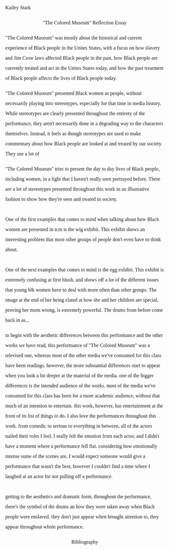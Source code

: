 <!--
connect "The Colored Museum" to one feminist and one performance concept covered in class.
-->
<p style="line-height: 2; font-family: Times New Roman; font-size:16px">Kailey Stark</p>
<p style="text-align: center; line-height: 2; font-family: Times New Roman; font-size:16px">"The Colored Museum" Reflection Essay</p>
<!--  -->
<!--  -->
<!--  -->
<p style="line-height: 2; font-family: Times New Roman; font-size:16px">
<!-- What is the central theme in "The Colored Museum"? -->
"The Colored Museum" was mostly about the historical and current experience of Black people in the Unites States, with a focus on

<!-- 1 --> how slavery and Jim Crow laws affected Black people in the past,

<!-- 2 --> how Black people are currently treated and act in the Unites States today,

<!-- 3 --> and how the past treatment of Black people affects the lives of Black people today.
<!--  -->
<!-- think of use of word People of Color as opposed to Black and African American -->
<!-- this play focuses on African Americans more than just People of Color -->
<!--  -->
<!--  -->
<!--  -->
<!--  -->
<!--  -->
<!--  -->
</p>
<p style="line-height: 2; font-family: Times New Roman; font-size:16px">
<!--  -->
<!-- What kind of Black feminist intervention does "The Colored Museum" make, if any? -->
<!-- these are the feminist strategies -->
<!-- Polyphony; Non linearity; Multiple truths; Non hierarchical relationships -->
<!--  -->
"The Colored Museum" presented Black women as people, without necessarily playing into stereotypes, especially for that time in media history.
<!-- they definitely use stereotypes -->
<!-- add more obvi -->
<!-- controlling images chapter -->
<!-- Chapter 5 of *Black Feminist Thought* -->
<!--  -->
While stereotypes are clearly presented throughout the entirety of the performance, they aren't necessarily done in a degrading way to the characters themselves. Instead, it feels as though stereotypes are used to make commentary about how Black people are looked at and treated by our society.
<!-- v newly added; go edit v -->
They use a lot of
<!--  -->
<!--  -->
<!--  -->
</p>
<p style="line-height: 2; font-family: Times New Roman; font-size:16px;">
<!--  -->
<!--  -->
<!--  -->
<!-- How does it illuminate the lives of Black women? -->
<!-- these are the feminist strategies -->
<!-- Polyphony; Non linearity; Multiple truths; Non hierarchical relationships -->
"The Colored Museum" tries to present the day to day lives of Black people, including women, in a light that I haven't really seen portrayed before.
<!--  -->
There are a lot of stereotypes presented throughout this work in an illustrative fashion to show how they're seen and treated in society.
<!--  -->
<br><br>
<!--  -->
<!-- the wig exhibit -->
One of the first examples that comes to mind when talking about how Black women are presented in tcm is the wig exhibit.  <!--(the wig one go find the name)-->
<!--  -->
This exhibit shows an interesting problem that most other groups of people don't even have to think about.
<!--  -->
<br><br>
<!-- the egg exhibit -->
One of the next examples that comes to mind is the egg exhibit. <!-- go find the name -->
<!--  -->
This exhibit is extremely confusing at first blush, and shows off a lot of the different issues that young blk women have to deal with more often than other groups.
<!--  -->
The image at the end of her being elated at how she and her children are special, proving her mom wrong, is extremely powerful. The drums from before come back in as...
<!--  -->
</p>
<!--  -->
<!--  -->
<!--  -->
<p style="line-height: 2; font-family: Times New Roman; font-size:16px">
<!-- How does its aesthetics and use of dramatic form relate with (or depart from) those covered in class? -->
<!-- this part is supposed to be about stuff like the jazz aesthetic, movement, color, etc. -->
<!-- One feminist and one performance concept Black Feminist Thought has bulk of info needed fem not everyone in this bridge called my back; not everyone is Black in it there is a moment asks about Black fem specifically; you can find outside sources -->
<!-- these are the feminist strategies -->
<!-- Polyphony; Non linearity; Multiple truths; Non hierarchical relationships -->
<!-- you need to go thru and make it to where you don't need the questions there for it to make sense -->
<!--  -->
to begin with the aesthetic differences between this performance and the other works we have read, this performance of "The Colored Museum" was a televised one, whereas most of the other media we've consumed for this class have been readings. however, the more substantial differences start to appear when you look a bit deeper at the material of the media.
<!--  -->
one of the bigger differences is the intended audience of the works. most of the media we've consumed for this class has been for a more academic audience, without that much of an intention to entertain. this work, however, has entertainment at the front of its list of things to do.
<!--  -->
I also love the performances throughout this work. from comedic to serious to everything in between, all of the actors nailed their roles I feel. I really felt the emotion from each actor, and I didn't have a moment where a performance fell flat. considering how emotionally intense some of the scenes are, I would expect someone would give a performance that wasn't the best, however I couldn't find a time where I laughed at an actor for not pulling off a performance.
<!--  -->
<br><br>
getting to the aesthetics and dramatic form,
<!--  -->
throughout the performance, there's the symbol of the drums an how they were taken away when Black people were enslaved. they don't just appear when brought attention to, they appear throughout whole performance.
<!--  -->

<!--  -->
<!-- think about what I've made in the past and how relates to this work -->
<!--  -->
<!--  -->
</p>
<!--  -->
<p style="text-align: center; line-height: 2; font-family: Times New Roman; font-size:16px">Bibliography</p>
<!--  -->
<p style="line-height: 2; font-family: Times New Roman; font-size:16px">
<!--  -->
<!--  -->
</p>

<!--
**Abbreviation Key**
---
**Feminism Words**
aa = African American
poc = People of Color
jc = Jim Crow
Black = Black
fem = feminism
bf = Black Feminism
blk = Black
fem = feminist / feminism
bf = Black feminism
wht = White
---
**Grammar**
didnt = didn't
wasnt = wasn't
couldnt = couldn't
wouldnt = wouldn't
im = I'm
i = I
weve = we've
ive = I've
---
**Works
con flama = *Con Flama*
cf = *Con Flama*
bft = *Black Feminist Thought*
tcm = "The Colored Museum"
---
**People**
sb = Sharon Bridgforth
lc = Laurie Carlos
lp = Lourdes Pérez
jj = Joni Jones
---
**Places**
u.s  = Unites States
---
**Normal/Misc Words**
btwn = between
u = you
qsn = question
ch. = Chapter
-->
